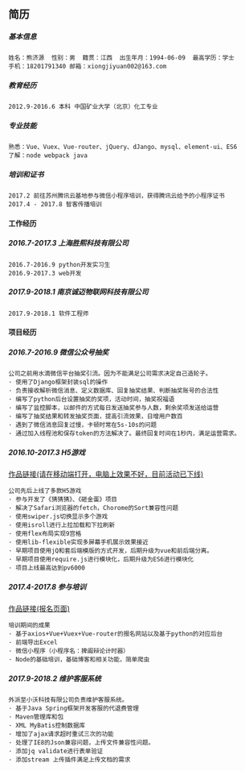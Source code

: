## 简历
##### 基本信息  

    姓名：熊济源  性别：男  籍贯：江西  出生年月：1994-06-09  最高学历：学士
    手机：18201791340 邮箱：xiongjiyuan002@163.com

##### 教育经历
    2012.9-2016.6 本科 中国矿业大学（北京）化工专业
##### 专业技能
    熟悉：Vue、Vuex、Vue-router、jQuery、dJango、mysql、element-ui、ES6
    了解：node webpack java
##### 培训和证书

```
2017.2 前往苏州腾讯云基地参与微信小程序培训，获得腾讯云给予的小程序证书
2017.4 - 2017.8 智客传播培训
```

#### 工作经历

##### 2016.7-2017.3 上海胜熙科技有限公司

    2016.7-2016.9 python开发实习生
    2016.9-2017.3 web开发

##### 2017.9-2018.1 南京诚迈物联网科技有限公司

```
2017.9-2018.1 软件工程师
```

#### 项目经历

##### 2016.7-2016.9 微信公众号抽奖
    公司之前用水滴微信平台抽奖引流。因为不能满足公司需求决定自己造轮子。
    · 使用了Django框架封装sql的操作
    · 负责接收解析微信消息、定义数据库、回复抽奖结果、判断抽奖账号的合法性
    · 编写了python后台设置抽奖的奖项，活动时间，抽奖祝福语
    · 编写了监控脚本，以邮件的方式每日发送抽奖参与人数，剩余奖项发送给运营
    · 编写了抽奖结果和转发抽奖页面，提高引流效果，日增用户数百
    · 遇到了微信消息回复过慢，卡顿时常在5s-10s的问题
    · 通过加入线程池和保存token的方法解决了。最终回复时间在1秒内，满足运营需求。

##### 2016.10-2017.3 H5游戏

[作品链接(请在移动端打开，电脑上效果不好，目前活动已下线)](http://180.153.54.63:61122/games/caicai/index.html)

    公司先后上线了多款H5游戏
    · 参与开发了《猜猜猜》、《砸金蛋》项目
    · 解决了Safari浏览器的fetch，Chorome的Sort兼容性问题
    · 使用swiper.js切换显示多个游戏
    · 使用isroll进行上拉加载和下拉刷新
    · 使用flex布局实现9宫格
    · 使用lib-flexible实现多屏幕手机展示效果接近
    · 早期项目使用jQ和套后端模版的方式开发，后期升级为vue和前后端分离。
    · 早期项目使用require.js进行模块化，后期升级为ES6进行模块化
    · 项目上线最高达到pv6000

##### 2017.4-2017.8 参与培训

[作品链接(报名页面)](https://ibianlun.cn/#/signup)

    培训期间的成果
    · 基于axios+Vue+Vuex+Vue-router的报名网站以及基于python的对应后台
    · 前端导出Excel
    · 微信小程序（小程序名：捭阖辩论计时器）
    · Node的基础培训，基础博客和相关功能，简单爬虫

##### 2017.9-2018.2 维护客服系统

```
外派至小沃科技有限公司负责维护客服系统。
· 基于Java Spring框架开发客服的代退费管理
· Maven管理库和包
· XML MyBatis控制数据库
· 增加了ajax请求超时重试三次的功能
· 处理了IE8的Json兼容问题，上传文件兼容性问题。
· 添加jq validate进行表单验证
· 添加stream 上传插件满足上传文档的需求
```

